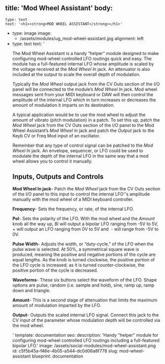 title: 'Mod Wheel Assistant'
body:
  -
    type: text
    text: '<h1><strong>MOD WHEEL ASSISTANT</strong></h1>'
  -
    type: image
    image:
      - /assets/modules/ug_mod-wheel-assistant.jpg
    alignment: left
  -
    type: text
    text: '<p>The Mod Wheel Assistant is a handy “helper” module designed to make configuring mod-wheel controlled LFO routings quick and easy. The module has a full-featured internal LFO whose amplitude is scaled by the voltage received at the <em>Mod Wheel In</em> jack. An attenuator is also included at the output to scale the overall depth of modulation.</p><p>Typically the <em>Mod Wheel</em> output jack from the CV Outs section of the I/O panel will be connected to the module’s <em>Mod Wheel In</em> jack. Mod wheel messages sent from your MIDI keyboard or DAW will then control the amplitude of the internal LFO which in turn increases or decreases the amount of modulation it imparts on its destination.&nbsp;<br></p><p>A typical application would be to use the mod wheel to adjust the amount of vibrato (pitch modulation) in a patch. To set this up, patch the <em>Mod Wheel</em> jack from the CV Outs section of the I/O panel to the Mod Wheel Assistant’s <em>Mod Wheel In</em> jack and patch the <em>Output</em> jack to the Keyb<em> </em>CV or<em> </em>Freq Mod<em> </em>input of an oscillator.<br></p><p>Remember that any type of control signal can be patched to the <em>Mod Wheel In</em> jack. An envelope, sequencer, or LFO could be used to modulate the depth of the internal LFO in the same way that a mod wheel allows you to control it manually.<br></p><h2><strong>Inputs, Outputs and Controls</strong></h2><p><strong>Mod Wheel In jack</strong>- Patch the <em>Mod Wheel</em> jack from the CV Outs section of the I/O panel to this input to control the internal LFO''s amplitude manually with the mod wheel of a MIDI keyboard controller.&nbsp;</p><p><strong>Frequency</strong>- Sets the frequency, or rate, of the internal LFO.</p><p><strong>Pol</strong>- Sets the polarity of the LFO. With the mod wheel and the <em>Amount</em> knob all the way up,&nbsp;<em>Bi</em>&nbsp;will output a bipolar LFO ranging from -5V to 5V,&nbsp; + will output an LFO ranging from 0V to 5V and&nbsp; - will range from -5V to 0V.&nbsp;</p><p><strong>Pulse Width</strong>- Adjusts the width, or “duty-cycle,” of the LFO when the pulse wave is selected. At 50%, a symmetrical square wave is produced, meaning the positive and negative portions of the cycle are equal lengths. As the knob is turned clockwise, the positive portion of the LFO cycle is increased; as it is turned counter-clockwise, the positive portion of the cycle is decreased.&nbsp;<br></p><p><strong>Waveforms</strong>- These six buttons select the waveform of the LFO. Shape options are pulse, random (i.e. sample and hold), sine, ramp up, ramp down and triangle.<br></p><p><strong>Amount</strong>- This is a second stage of attenuation that limits the maximum amount of modulation imparted by the LFO.&nbsp;<br></p><p><strong>Output</strong>- Outputs the scaled internal LFO signal. Connect this jack to the CV input of the parameter whose modulation depth will be controlled via the mod wheel.&nbsp;<br></p>'
template: documentation
seo:
  description: 'Handy "helper" module for configuring mod-wheel controlled LFO routings including a full-featured bipolar LFO.'
  image: /assets/social-modules/mod-wheel-assistant.png
id: c5f5b45a-f46e-4b05-a544-dc0d06a8f778
slug: mod-wheel-assistant
blueprint: documentation

